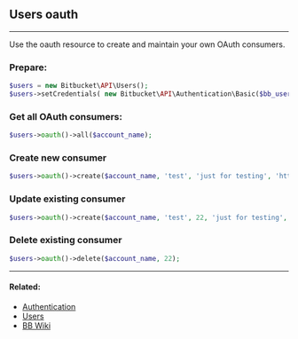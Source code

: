 ## Users oauth

----
Use the oauth resource to create and maintain your own OAuth consumers.

### Prepare:
```php
$users = new Bitbucket\API\Users();
$users->setCredentials( new Bitbucket\API\Authentication\Basic($bb_user, $bb_pass) );
```

### Get all OAuth consumers:
```php
$users->oauth()->all($account_name);
```

### Create new consumer
```php
$users->oauth()->create($account_name, 'test', 'just for testing', 'http://test.example.com/oauth/bitbucket');
```

### Update existing consumer
```php
$users->oauth()->create($account_name, 'test', 22, 'just for testing', 'http://test.example.com/oauth/bitbucket');
```

### Delete existing consumer
```php
$users->oauth()->delete($account_name, 22);
```

----

#### Related:
  * [Authentication](authentication.md)
  * [Users](../users.md)
  * [BB Wiki](https://confluence.atlassian.com/display/BITBUCKET/invitations+Resource#invitationsResource-Overview)
